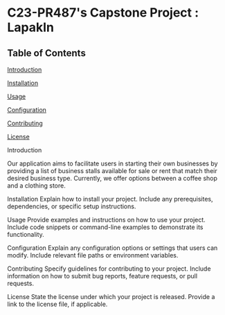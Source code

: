 # C23-PR487's Capstone Project : LapakIn

## Table of Contents

[Introduction](#introduction) 

[Installation](#installation)

[Usage](#usage)

[Configuration](#configuration)

[Contributing](#contributing)

[License](#license)


Introduction <a name="introduction"></a>

Our application aims to facilitate users in starting their own businesses by providing a list of business stalls available for sale or rent that match their desired business type. Currently, we offer options between a coffee shop and a clothing store.

Installation <a name="installation"></a>
Explain how to install your project. Include any prerequisites, dependencies, or specific setup instructions.

Usage <a name="usage"></a>
Provide examples and instructions on how to use your project. Include code snippets or command-line examples to demonstrate its functionality.

Configuration <a name="configuration"></a>
Explain any configuration options or settings that users can modify. Include relevant file paths or environment variables.

Contributing <a name="contributing"></a>
Specify guidelines for contributing to your project. Include information on how to submit bug reports, feature requests, or pull requests.

License <a name="license"></a>
State the license under which your project is released. Provide a link to the license file, if applicable.
